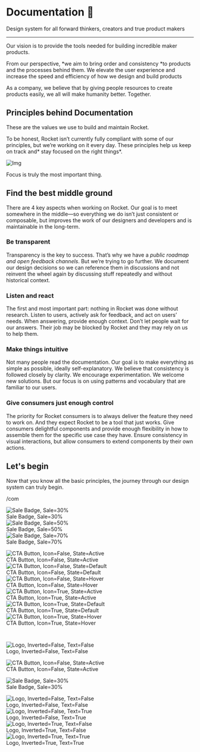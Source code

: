 
# Documentation 🚀

Design system for all forward thinkers, creators and true product makers

---

Our vision is to provide the tools needed for building incredible maker products.

From our perspective, *we aim to bring order and consistency *to products and the processes behind them. We elevate the user experience and increase the speed and efficiency of how we design and build products

As a company, we believe that by giving people resources to create products easily, we all will make humanity better. Together.

## Principles behind Documentation

These are the values we use to build and maintain Rocket.

To be honest, Rocket isn’t currently fully compliant with some of our principles, but we’re working on it every day. These principles help us keep on track and* stay focused on the right things*.

![Img](https://studio-assets.supernova.io/design-systems/14533/9289758a-6300-472a-bbc6-a57098081abf.jpeg)

Focus is truly the most important thing.

## Find the best middle ground

There are 4 key aspects when working on Rocket. Our goal is to meet somewhere in the middle—so everything we do isn’t just consistent or composable, but improves the work of our designers and developers and is maintainable in the long-term.

### Be transparent

Transparency is the key to success. That’s why we have a *public roadmap and open feedback channels*. But we’re trying to go further. We document our design decisions so we can reference them in discussions and not reinvent the wheel again by discussing stuff repeatedly and without historical context.

### Listen and react

The first and most important part: nothing in Rocket was done without research. Listen to users, actively ask for feedback, and act on users’ needs. When answering, provide enough context. Don’t let people wait for our answers. Their job may be blocked by Rocket and they may rely on us to help them.

### Make things intuitive

Not many people read the documentation. Our goal is to make everything as simple as possible, ideally self-explanatory. We believe that consistency is followed closely by clarity. We encourage experimentation. We welcome new solutions. But our focus is on using patterns and vocabulary that are familiar to our users.

### Give consumers just enough control

The priority for Rocket consumers is to always deliver the feature they need to work on. And they expect Rocket to be a tool that just works. Give consumers delightful components and provide enough flexibility in how to assemble them for the specific use case they have. Ensure consistency in visual interactions, but allow consumers to extend components by their own actions.

## Let's begin

Now that you know all the basic principles, the journey through our design system can truly begin.

/com

  
![Sale Badge, Sale=30%](https://studio-assets.supernova.io/design-systems/14533/87cc43e3-0b09-493c-9b5d-78600a326965.png)  
Sale Badge, Sale=30%  
![Sale Badge, Sale=50%](https://studio-assets.supernova.io/design-systems/14533/768f7959-db35-457a-b761-1b8958b99913.png)  
Sale Badge, Sale=50%  
![Sale Badge, Sale=70%](https://studio-assets.supernova.io/design-systems/14533/dd637997-2b53-46c8-9df7-f5ebb63c2fb8.png)  
Sale Badge, Sale=70%  


  
![CTA Button, Icon=False, State=Active](https://studio-assets.supernova.io/design-systems/14533/31e73865-c11f-4792-9722-cbf5f4f3a2d7.png)  
CTA Button, Icon=False, State=Active  
![CTA Button, Icon=False, State=Default](https://studio-assets.supernova.io/design-systems/14533/e580f95f-1ffe-42f7-9232-ccbbcb825fd7.png)  
CTA Button, Icon=False, State=Default  
![CTA Button, Icon=False, State=Hover](https://studio-assets.supernova.io/design-systems/14533/5c45592e-4fb0-471c-be5a-8b5a66b7bfff.png)  
CTA Button, Icon=False, State=Hover  
![CTA Button, Icon=True, State=Active](https://studio-assets.supernova.io/design-systems/14533/f62c2d7a-fcf6-4e23-9bf5-ac9e34398443.png)  
CTA Button, Icon=True, State=Active  
![CTA Button, Icon=True, State=Default](https://studio-assets.supernova.io/design-systems/14533/c8d29c5f-9fd3-400a-b645-71b62769d449.png)  
CTA Button, Icon=True, State=Default  
![CTA Button, Icon=True, State=Hover](https://studio-assets.supernova.io/design-systems/14533/b74b3263-2c53-4918-bf0b-a6f8248b68a1.png)  
CTA Button, Icon=True, State=Hover  


```javascript  
  
```

  
![Logo, Inverted=False, Text=False](https://studio-assets.supernova.io/design-systems/14533/55398b2f-2c39-460d-8eb3-795ba15c46e3.png)  
Logo, Inverted=False, Text=False  


  
  


  
![CTA Button, Icon=False, State=Active](https://studio-assets.supernova.io/design-systems/14533/31e73865-c11f-4792-9722-cbf5f4f3a2d7.png)  
CTA Button, Icon=False, State=Active  


  
![Sale Badge, Sale=30%](https://studio-assets.supernova.io/design-systems/14533/87cc43e3-0b09-493c-9b5d-78600a326965.png)  
Sale Badge, Sale=30%  


  
![Logo, Inverted=False, Text=False](https://studio-assets.supernova.io/design-systems/14533/55398b2f-2c39-460d-8eb3-795ba15c46e3.png)  
Logo, Inverted=False, Text=False  
![Logo, Inverted=False, Text=True](https://studio-assets.supernova.io/design-systems/14533/8c08c770-1074-4eb0-8211-109cd16df373.png)  
Logo, Inverted=False, Text=True  
![Logo, Inverted=True, Text=False](https://studio-assets.supernova.io/design-systems/14533/271cd7dd-0cbe-43b6-9df2-579f4d577d6f.png)  
Logo, Inverted=True, Text=False  
![Logo, Inverted=True, Text=True](https://studio-assets.supernova.io/design-systems/14533/3dc488cb-03d1-4ffd-82be-999039f34be5.png)  
Logo, Inverted=True, Text=True  
